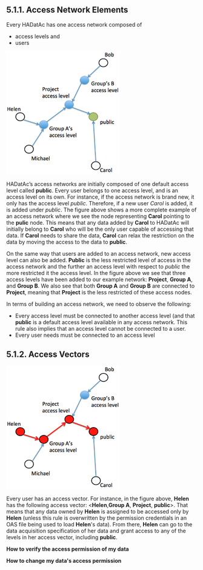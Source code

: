## 5.1.1. Access Network Elements

Every HADatAc has one access network composed of 
* access levels and 
* users

<img src="https://raw.githubusercontent.com/paulopinheiro1234/hadatac-screenshots/master/Sec5/access-network.png" width="300">

HADatAc’s access networks are initially composed of one default access level called __public__. Every user belongs to one access level, and is an access level on its own. For instance, if the access network is brand new, it only has the access level _public_. Therefore, if a new user _Carol_ is added, it is added under _public_. The figure above shows a more complete example of an access network where we see the node representing __Carol__ pointing to the __pulic__ node. This means that any data added by __Carol__ to HADatAc will initially belong to __Carol__ who will be the only user capable of accessing that data. If __Carol__ needs to share the data, __Carol__ can relax the restriction on the data by moving the access to the data to __public__. 

On the same way that users are added to an access network, new access level can also be added. __Public__ is the less restricted level of access in the access network and the further an access level with respect to _public_ the more restricted it the access level. In the figure above we see that three access levels have been added to our example network: __Project__, __Group A__, and __Group B__. We also see that both __Group A__ and __Group B__ are connected to __Project__, meaning that __Project__ is the less restricted of these access nodes.

In terms of building an access network, we need to observe the following:  
- Every access level must be connected to another access level (and that __public__ is a default access level available in any access network. This rule also implies that an access level cannot be connected to a user.
- Every user needs must be connected to an access level    

## 5.1.2. Access Vectors

<img src="https://raw.githubusercontent.com/paulopinheiro1234/hadatac-screenshots/master/Sec5/access-vector.png" width="300">

Every user has an access vector. For instance, in the figure above, __Helen__ has the following access vector: <__Helen__,__Group A__, __Project__, __public__>. That means that any data owned by __Helen__ is assigned to be accessed only by __Helen__ (unless this rule is overwritten by the permission credentials in an OAS file being used to load __Helen__'s data). From there, __Helen__ can go to the data acquisition specification of her data and grant access to any of the levels in her access vector, including __public__.

**How to verify the access permission of my data**   

**How to change my data's access permission**




